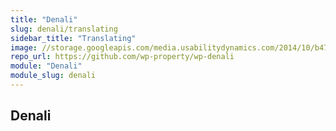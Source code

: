 ```yaml
---
title: "Denali"
slug: denali/translating
sidebar_title: "Translating"
image: //storage.googleapis.com/media.usabilitydynamics.com/2014/10/b47f84d8-wpproperty-theme-denali-icon-300x300.png
repo_url: https://github.com/wp-property/wp-denali
module: "Denali"
module_slug: denali
---
```


## Denali